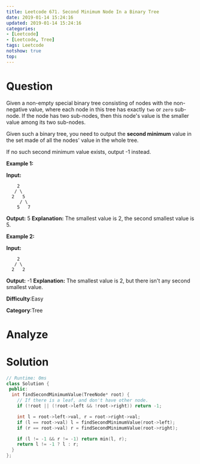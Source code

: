```yaml
---
title: Leetcode 671. Second Minimum Node In a Binary Tree
date: 2019-01-14 15:24:16
updated: 2019-01-14 15:24:16
categories: 
- [Leetcode]
- [Leetcode, Tree]
tags: Leetcode
notshow: true
top:
---
```


# Question


Given a non-empty special binary tree consisting of nodes with the non-negative value, where each node in this tree has exactly  `two`  or  `zero`  sub-node. If the node has two sub-nodes, then this node's value is the smaller value among its two sub-nodes.

Given such a binary tree, you need to output the  **second minimum**  value in the set made of all the nodes' value in the whole tree.

If no such second minimum value exists, output -1 instead.

**Example 1:**  

**Input:**

```
    2
   / \
  2   5
     / \
    5   7

```

**Output:** 5
**Explanation:** The smallest value is 2, the second smallest value is 5.

**Example 2:**  

**Input:**

```
    2
   / \
  2   2

```

**Output:** -1
**Explanation:** The smallest value is 2, but there isn't any second smallest value.

**Difficulty**:Easy

**Category**:Tree

<!-- more -->

# Analyze

# Solution

```cpp
// Runtime: 0ms
class Solution {
 public:
  int findSecondMinimumValue(TreeNode* root) {
    // If there is a leaf, and don't have other node.
    if (!root || (!root->left && !root->right)) return -1;

    int l = root->left->val, r = root->right->val;
    if (l == root->val) l = findSecondMinimumValue(root->left);
    if (r == root->val) r = findSecondMinimumValue(root->right);

    if (l != -1 && r != -1) return min(l, r);
    return l != -1 ? l : r;
  }
};
```


